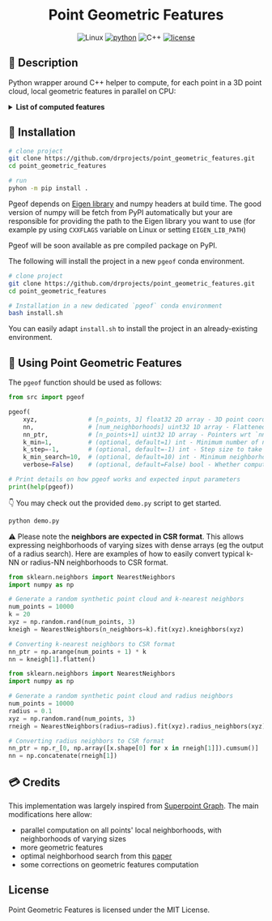 <div align="center">

# Point Geometric Features

![Linux](https://img.shields.io/badge/Linux-FCC624?style=for-the-badge&logo=linux&logoColor=black)
[![python](https://img.shields.io/badge/-Python_3.8-blue?logo=python&logoColor=white)](https://github.com/pre-commit/pre-commit)
![C++](https://img.shields.io/badge/c++-%2300599C.svg?style=for-the-badge&logo=c%2B%2B&logoColor=white)
[![license](https://img.shields.io/badge/License-MIT-green.svg?labelColor=gray)](https://github.com/ashleve/lightning-hydra-template#license)


</div>


## 📌 Description

Python wrapper around C++ helper to compute, for each point in a 3D point cloud, local geometric features in parallel on CPU:

<details>
<summary><b>️List of computed features️</b></summary>

- linearity
- planarity
- scattering
- verticality
- normal_x
- normal_y
- normal_z
- length
- surface
- volume
- curvature
- optimal neighborhood size
</details>


## 🧱 Installation

```bash
# clone project
git clone https://github.com/drprojects/point_geometric_features.git
cd point_geometric_features

# run 
pyhon -m pip install .
```

Pgeof depends on [Eigen library](https://eigen.tuxfamily.org/) and numpy headers at build time.
The good version of numpy will be fetch from PyPI automatically but your are responsible for providing
the path to the Eigen library you want to use (for example py using `CXXFLAGS` variable on Linux or setting `EIGEN_LIB_PATH`)

Pgeof will be soon available as pre compiled package on PyPI.

The following will install the project in a new `pgeof` conda environment.

```bash
# clone project
git clone https://github.com/drprojects/point_geometric_features.git
cd point_geometric_features

# Installation in a new dedicated `pgeof` conda environment
bash install.sh
```

You can easily adapt `install.sh` to install the project in an already-existing 
environment.

## 🚀 Using Point Geometric Features

The `pgeof` function should be used as follows:

```python
from src import pgeof

pgeof(
    xyz,              # [n_points, 3] float32 2D array - 3D point coordinates
    nn,               # [num_neighborhoods] uint32 1D array - Flattened neighbor indices. Make sure those are all positive, '-1' indices will either crash or silently compute incorrect features
    nn_ptr,           # [n_points+1] uint32 1D array - Pointers wrt `nn`. More specifically, the neighbors of point `i` are `nn[nn_ptr[i]:nn_ptr[i + 1]]`
    k_min=1,          # (optional, default=1) int - Minimum number of neighbors to consider for features computation. If a point has less, it will be given 0 features
    k_step=-1,        # (optional, default=-1) int - Step size to take when searching for the optimal neighborhood size for each point, following: http://lareg.ensg.eu/labos/matis/pdf/articles_revues/2015/isprs_wjhm_15.pdf. If k_step < 1, pgeof will not search for the optimal neighborhood and features will be computed based on the all available neighbors for each point 
    k_min_search=10,  # (optional, default=10) int - Minimum neighborhood size at which to start when searching for the optimal neighborhood size for each point. It is advised to use a value of 10 or higher, for geometric features robustness
    verbose=False)    # (optional, default=False) bool - Whether computation progress should be printed out

# Print details on how pgeof works and expected input parameters
print(help(pgeof))
```

👇 You may check out the provided `demo.py` script to get started.

```bash
python demo.py
```

⚠️ Please note the **neighbors are expected in CSR format**. This allows 
expressing neighborhoods of varying sizes with dense arrays (eg the output of a 
radius search). Here are examples of how to easily convert typical k-NN or 
radius-NN neighborhoods to CSR format.

```python
from sklearn.neighbors import NearestNeighbors
import numpy as np

# Generate a random synthetic point cloud and k-nearest neighbors
num_points = 10000
k = 20
xyz = np.random.rand(num_points, 3)
kneigh = NearestNeighbors(n_neighbors=k).fit(xyz).kneighbors(xyz)

# Converting k-nearest neighbors to CSR format
nn_ptr = np.arange(num_points + 1) * k
nn = kneigh[1].flatten()
```

```python
from sklearn.neighbors import NearestNeighbors
import numpy as np

# Generate a random synthetic point cloud and radius neighbors
num_points = 10000
radius = 0.1
xyz = np.random.rand(num_points, 3)
rneigh = NearestNeighbors(radius=radius).fit(xyz).radius_neighbors(xyz)

# Converting radius neighbors to CSR format
nn_ptr = np.r_[0, np.array([x.shape[0] for x in rneigh[1]]).cumsum()]
nn = np.concatenate(rneigh[1])
```


## 💳 Credits
This implementation was largely inspired from [Superpoint Graph](https://github.com/loicland/superpoint_graph). The main modifications here allow: 
- parallel computation on all points' local neighborhoods, with neighborhoods of varying sizes
- more geometric features
- optimal neighborhood search from this [paper](http://lareg.ensg.eu/labos/matis/pdf/articles_revues/2015/isprs_wjhm_15.pdf)
- some corrections on geometric features computation


## License

Point Geometric Features is licensed under the MIT License. 
